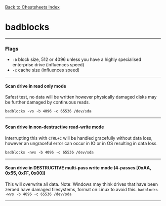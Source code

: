 [Back to Cheatsheets Index](README.md)
# badblocks
---
### Flags
* `-b` block size, 512 or 4096 unless you have a highly specialised enterprise drive (influences speed)
* `-c` cache size (influences speed)

---

#### Scan drive in read only mode
Safest test, no data will be written however physically damaged disks may be further damaged by continuous reads.

`badblocks -vs -b 4096 -c 65536 /dev/sda`

---

#### Scan drive in non-destructive read-write mode
Interrupting this with `CTRL+C` will be handled gracefully without data loss, however an ungraceful error can occur in IO or in OS resulting in data loss.

`badblocks -nvs -b 4096 -c 65536 /dev/sda`

---

#### Scan drive in DESTRUCTIVE multi-pass write mode (4-passes [0xAA, 0x55, 0xFF, 0x00])
This will overwrite all data. Note: Windows may think drives that have been zeroed have damaged filesystems, format on Linux to avoid this.
`badblocks -wvs -b 4096 -c 65536 /dev/sda`

---
